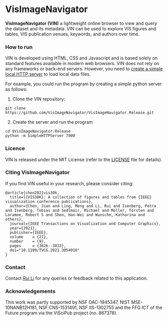 # VisImageNavigator

**VisImageNavigator (VIN)** a lightweight online browser to view and query the dataset and its metadata. VIN
can be used to explore VIS figures and tables, VIS publication venues, keywords, and authors over time.


### How to run

VIN is developed using HTML, CSS and Javascript and is based solely on standard features available in modern web browsers. VIN does not rely on any frameworks or back-end servers. However, you need to [create a simple local HTTP server](https://developer.mozilla.org/en-US/docs/Learn/Common_questions/set_up_a_local_testing_server) to load local data files. 

For example, you could run the program by creating a simple python server as follows:

1. Clone the VIN repository:

```
git clone https://github.com/VisImageNavigator/VisImageNavigator.Release.git
```

2. Create the server and run the program

```
cd $VisImageNavigator.Release
python -m SimpleHTTPServer 7800 
```

### Licence

VIN is released under the MIT License (refer to the [LICENSE](https://github.com/VisImageNavigator/VisImageNavigator.Release/blob/main/LICENSE) file for details).

### Citing VisImageNavigator

If you find VIN useful in your research, please consider citing:

```
@article{chen2021vis30k,
  title={{VIS30K}: A collection of figures and tables from {IEEE} visualization conference publications},
  author={Chen, Jian and Ling, Meng and Li, Rui and Isenberg, Petra and Isenberg, Tobias and Sedlmair, Michael and Moller, Torsten and Laramee, Robert S and Shen, Han-Wei and Wunsche, Katharina and others},
  journal={IEEE Transactions on Visualization and Computer Graphics},
  year={2021},
  publisher={IEEE},
  volume    = {27},
  number    = {9},
  pages     = {3826--3833},
  doi="10.1109/TVCG.2021.3054916"
}
```

### Contact

Contact [Rui Li](https://web.cse.ohio-state.edu/~li.8950/) for any queries or feedback related to this application.

### Acknowledgements

This work was partly supported by NSF OAC-1945347, NIST
MSE-10NANB12H181, NSF CNS-1531491, NSF IIS-1302755 and
the FFG ICT of the Future program via the ViSciPub project (no.
867378).
